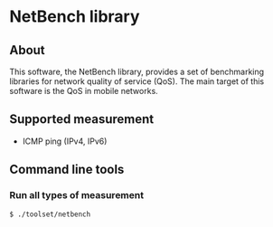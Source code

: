 
# NetBench library

## About
This software, the NetBench library, provides a set of benchmarking libraries
for network quality of service (QoS).  The main target of this software is
the QoS in mobile networks.

## Supported measurement
* ICMP ping (IPv4, IPv6)

## Command line tools

### Run all types of measurement
    $ ./toolset/netbench

